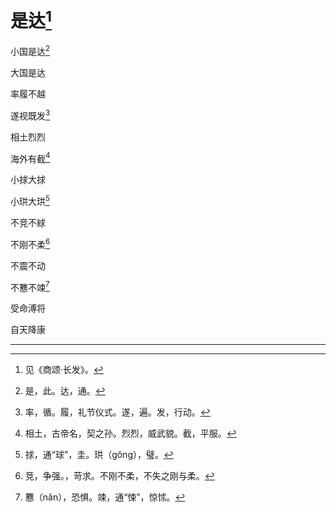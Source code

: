    

# 是达[^1]

小国是达[^2]

大国是达

率履不越

遂视既发[^3]

相土烈烈

海外有截[^4]

小捄大捄

小珙大珙[^5]

不竞不絿

不刚不柔[^6]

不震不动

不戁不竦[^7]

受命溥将

自天降康

* * *

[^1]: 见《商颂·长发》。
[^2]: 是，此。达，通。
[^3]: 率，循。履，礼节仪式。遂，遍。发，行动。
[^4]: 相土，古帝名，契之孙。烈烈，威武貌。截，平服。
[^5]: 捄，通“球”，圭。珙（gǒng），璧。
[^6]: 竞，争强。，苛求。不刚不柔，不失之刚与柔。
[^7]: 戁（nǎn），恐惧。竦，通“悚”，惊怵。